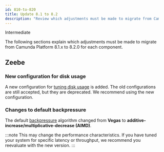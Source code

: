 ```yaml
---
id: 810-to-820
title: Update 8.1 to 8.2
description: "Review which adjustments must be made to migrate from Camunda Platform 8.1.x to Camunda Platform 8.2.0."
---
```


<span class="badge badge--primary">Intermediate</span>

The following sections explain which adjustments must be made to migrate from Camunda Platform 8.1.x to 8.2.0 for each component.

## Zeebe

### New configuration for disk usage

A new configuration for [tuning disk usage](/self-managed/zeebe-deployment/operations/disk-space.md) is added.
The old configurations are still accepted, but they are deprecated. We recommend using the new configuration.

### Changes to default backpressure

The default [backpressure](/self-managed/zeebe-deployment/operations/backpressure.md) algorithm changed from **Vegas** to **additive-increase/multiplicative-decrease (AIMD)**.

:::note
This may change the performance characteristics. If you have tuned your system for specific latency or throughput, we recommend you reevaluate with the new version.
:::
